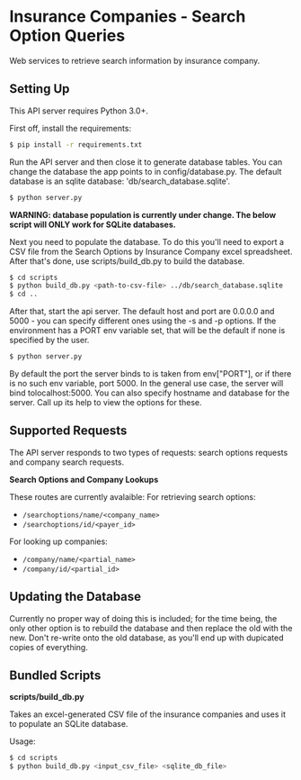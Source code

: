 Insurance Companies - Search Option Queries
===========================================
Web services to retrieve search information by insurance company.

Setting Up
----------
This API server requires Python 3.0+.

First off, install the requirements:
```bash
$ pip install -r requirements.txt
```

Run the API server and then close it to generate database tables. You can change the database the app points to in config/database.py. The default database is an sqlite database: 'db/search_database.sqlite'.
```bash
$ python server.py
```

**WARNING: database population is currently under change. The below script will ONLY work for SQLite databases.**

Next you need to populate the database. To do this you'll need to export a CSV file from the Search Options by Insurance Company excel spreadsheet. After that's done, use scripts/build_db.py to build the database.
```bash
$ cd scripts
$ python build_db.py <path-to-csv-file> ../db/search_database.sqlite
$ cd ..
```

After that, start the api server. The default host and port are 0.0.0.0 and 5000 - you can specify different ones using the -s and -p options. If the environment has a PORT env variable set, that will be the default if none is specified by the user.
```bash
$ python server.py
```

By default the port the server binds to is taken from env["PORT"], or if there is no such env variable, port 5000. In the general use case, the server will bind tolocalhost:5000. You can also specify hostname and database for the server. Call up its help to view the options for these.

Supported Requests
------------------
The API server responds to two types of requests: search options requests and company search requests.

**Search Options and Company Lookups**

These routes are currently avalaible:
For retrieving search options:
* `/searchoptions/name/<company_name>`
* `/searchoptions/id/<payer_id>`

For looking up companies:
* `/company/name/<partial_name>`
* `/company/id/<partial_id>`

Updating the Database
---------------------
Currently no proper way of doing this is included; for the time being, the only other option is to rebuild the database and then replace the old with the new. Don't re-write onto the old database, as you'll end up with dupicated copies of everything.

Bundled Scripts
---------------
**scripts/build_db.py**

Takes an excel-generated CSV file of the insurance companies and uses it to populate an SQLite database.

Usage:
```bash
$ cd scripts
$ python build_db.py <input_csv_file> <sqlite_db_file>
```
